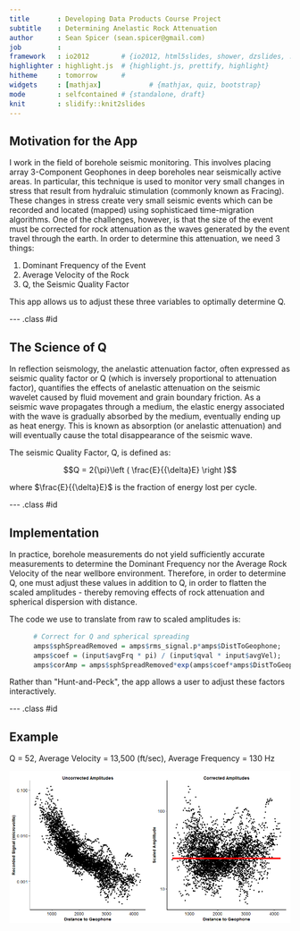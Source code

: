 ```yaml
---
title       : Developing Data Products Course Project
subtitle    : Determining Anelastic Rock Attenuation
author      : Sean Spicer (sean.spicer@gmail.com)
job         : 
framework   : io2012        # {io2012, html5slides, shower, dzslides, ...}
highlighter : highlight.js  # {highlight.js, prettify, highlight}
hitheme     : tomorrow      # 
widgets     : [mathjax]            # {mathjax, quiz, bootstrap}
mode        : selfcontained # {standalone, draft}
knit        : slidify::knit2slides
---
```


## Motivation for the App

I work in the field of borehole seismic monitoring.  This involves placing array 3-Component Geophones in deep boreholes near 
seismically active areas.  In particular, this technique is used to monitor very small changes in stress that result 
from hydraluic stimulation (commonly known as Fracing).  These changes in stress create very small seismic events which 
can be recorded and located (mapped) using sophisticaed time-migration algorithms.  One of the challenges, however, is that the size of the event must be corrected for rock attenuation as the waves generated by the event travel through the earth.  In order
to determine this attenuation, we need 3 things:

1. Dominant Frequency of the Event
2. Average Velocity of the Rock
3. Q, the Seismic Quality Factor

This app allows us to adjust these three variables to optimally determine Q.

--- .class #id 

## The Science of Q

In reflection seismology, the anelastic attenuation factor, often expressed as seismic quality factor or 
      Q (which is inversely proportional to attenuation factor), quantifies the effects of anelastic attenuation 
      on the seismic wavelet caused by fluid movement and grain boundary friction. As a seismic wave propagates 
      through a medium, the elastic energy associated with the wave is gradually absorbed by the medium, eventually 
      ending up as heat energy. This is known as absorption (or anelastic attenuation) and will eventually cause 
      the total disappearance of the seismic wave.

The seismic Quality Factor, Q, is defined as: 

$$Q = 2{\pi}\left ( \frac{E}{{\delta}E} \right )$$

where $\frac{E}{{\delta}E}$ is the fraction of energy lost per cycle.

--- .class #id 

## Implementation

In practice, borehole measurements do not yield sufficiently accurate measurements to determine the Dominant Frequency nor the 
Average Rock Velocity of the near wellbore environment.  Therefore, in order to determine Q, one must adjust these 
values in addition to Q, in order to flatten the scaled amplitudes - thereby removing effects of rock attenuation and spherical dispersion with distance.


The code we use to translate from raw to scaled amplitudes is:


```r
      # Correct for Q and spherical spreading
      amps$sphSpreadRemoved = amps$rms_signal.p*amps$DistToGeophone;
      amps$coef = (input$avgFrq * pi) / (input$qval * input$avgVel);
      amps$corAmp = amps$sphSpreadRemoved*exp(amps$coef*amps$DistToGeophone);
```

Rather than "Hunt-and-Peck", the app allows a user to adjust these factors interactively.

--- .class #id 

## Example
Q = 52, Average Velocity = 13,500 (ft/sec), Average Frequency = 130 Hz

![plot of chunk unnamed-chunk-2](assets/fig/unnamed-chunk-2-1.png) 

